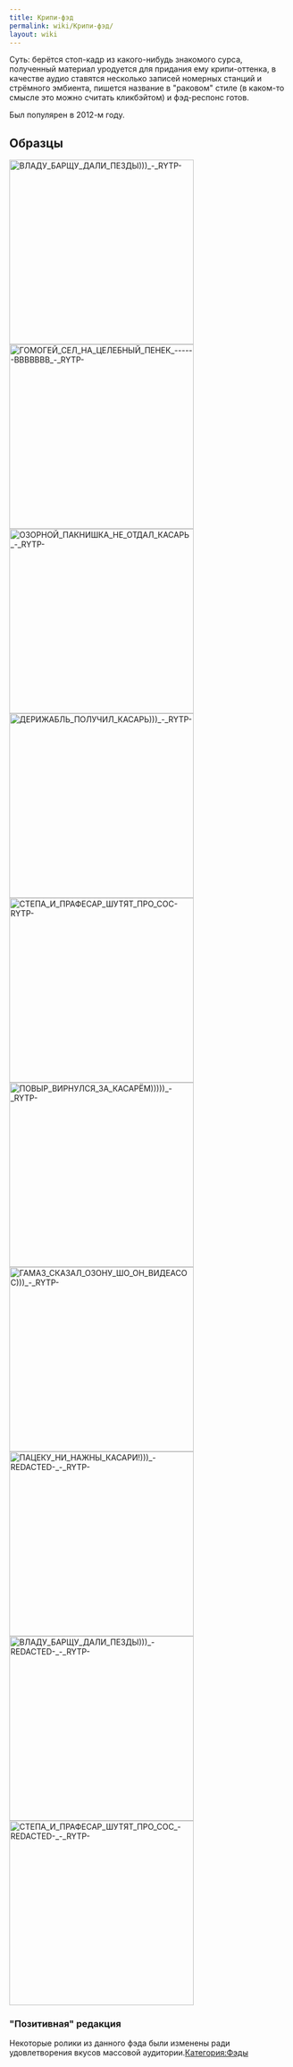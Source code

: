 ```yaml
---
title: Крипи-фэд
permalink: wiki/Крипи-фэд/
layout: wiki
---
```


Суть: берётся стоп-кадр из какого-нибудь знакомого сурса, полученный
материал уродуется для придания ему крипи-оттенка, в качестве аудио
ставятся несколько записей номерных станций и стрёмного эмбиента,
пишется название в "раковом" стиле (в каком-то смысле это можно считать
кликбэйтом) и фэд-респонс готов.

Был популярен в 2012-м году.

## Образцы

<img src="ВЛАДУ_БАРЩУ_ДАЛИ_ПЕЗДЫ)))_-_RYTP-" title="fig:ВЛАДУ_БАРЩУ_ДАЛИ_ПЕЗДЫ)))_-_RYTP-" width="330" height="330" alt="ВЛАДУ_БАРЩУ_ДАЛИ_ПЕЗДЫ)))_-_RYTP-" />
<img src="ГОМОГЕЙ_СЕЛ_НА_ЦЕЛЕБНЫЙ_ПЕНЕК_------ВВВВВВВ_-_RYTP-" title="fig:ГОМОГЕЙ_СЕЛ_НА_ЦЕЛЕБНЫЙ_ПЕНЕК_------ВВВВВВВ_-_RYTP-" width="330" height="330" alt="ГОМОГЕЙ_СЕЛ_НА_ЦЕЛЕБНЫЙ_ПЕНЕК_------ВВВВВВВ_-_RYTP-" />
<img src="ОЗОРНОЙ_ПАКНИШКА_НЕ_ОТДАЛ_КАСАРЬ_-_RYTP-" title="fig:ОЗОРНОЙ_ПАКНИШКА_НЕ_ОТДАЛ_КАСАРЬ_-_RYTP-" width="330" height="330" alt="ОЗОРНОЙ_ПАКНИШКА_НЕ_ОТДАЛ_КАСАРЬ_-_RYTP-" />
<img src="ДЕРИЖАБЛЬ_ПОЛУЧИЛ_КАСАРЬ)))_-_RYTP-" title="fig:ДЕРИЖАБЛЬ_ПОЛУЧИЛ_КАСАРЬ)))_-_RYTP-" width="330" height="330" alt="ДЕРИЖАБЛЬ_ПОЛУЧИЛ_КАСАРЬ)))_-_RYTP-" />
<img src="СТЕПА_И_ПРАФЕСАР_ШУТЯТ_ПРО_СОС-RYTP-" title="fig:СТЕПА_И_ПРАФЕСАР_ШУТЯТ_ПРО_СОС-RYTP-" width="330" height="330" alt="СТЕПА_И_ПРАФЕСАР_ШУТЯТ_ПРО_СОС-RYTP-" />
<img src="ПОВЫР_ВИРНУЛСЯ_ЗА_КАСАРЁМ)))))_-_RYTP-" title="fig:ПОВЫР_ВИРНУЛСЯ_ЗА_КАСАРЁМ)))))_-_RYTP-" width="330" height="330" alt="ПОВЫР_ВИРНУЛСЯ_ЗА_КАСАРЁМ)))))_-_RYTP-" />
<img src="ГАМАЗ_СКАЗАЛ_ОЗОНУ_ШО_ОН_ВИДЕАСОС)))_-_RYTP-" title="fig:ГАМАЗ_СКАЗАЛ_ОЗОНУ_ШО_ОН_ВИДЕАСОС)))_-_RYTP-" width="330" height="330" alt="ГАМАЗ_СКАЗАЛ_ОЗОНУ_ШО_ОН_ВИДЕАСОС)))_-_RYTP-" />
<img src="ПАЦЕКУ_НИ_НАЖНЫ_КАСАРИ!)))_-REDACTED-_-_RYTP-" title="fig:ПАЦЕКУ_НИ_НАЖНЫ_КАСАРИ!)))_-REDACTED-_-_RYTP-" width="330" height="330" alt="ПАЦЕКУ_НИ_НАЖНЫ_КАСАРИ!)))_-REDACTED-_-_RYTP-" />
<img src="ВЛАДУ_БАРЩУ_ДАЛИ_ПЕЗДЫ)))_-REDACTED-_-_RYTP-" title="fig:ВЛАДУ_БАРЩУ_ДАЛИ_ПЕЗДЫ)))_-REDACTED-_-_RYTP-" width="330" height="330" alt="ВЛАДУ_БАРЩУ_ДАЛИ_ПЕЗДЫ)))_-REDACTED-_-_RYTP-" />
<img src="СТЕПА_И_ПРАФЕСАР_ШУТЯТ_ПРО_СОС_-REDACTED-_-_RYTP-" title="fig:СТЕПА_И_ПРАФЕСАР_ШУТЯТ_ПРО_СОС_-REDACTED-_-_RYTP-" width="330" height="330" alt="СТЕПА_И_ПРАФЕСАР_ШУТЯТ_ПРО_СОС_-REDACTED-_-_RYTP-" />

### "Позитивная" редакция

Некоторые ролики из данного фэда были изменены ради удовлетворения
вкусов массовой аудитории.[Категория:Фэды](Категория:Фэды "wikilink")
